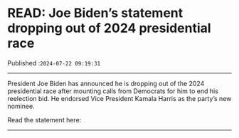# READ: Joe Biden’s statement dropping out of 2024 presidential race

Published :`2024-07-22 09:19:31`

---

President Joe Biden has announced he is dropping out of the 2024 presidential race after mounting calls from Democrats for him to end his reelection bid. He endorsed Vice President Kamala Harris as the party’s new nominee.

Read the statement here:

---

